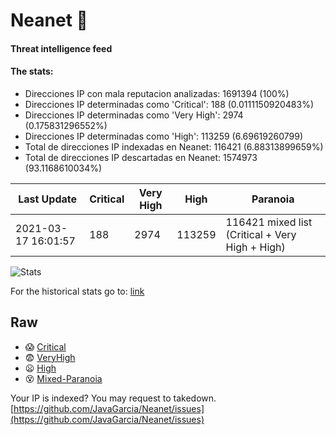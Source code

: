 # Neanet :hocho:
#### Threat intelligence feed
#### The stats:

- Direcciones IP con mala reputacion analizadas: 1691394 (100%)
- Direcciones IP determinadas como 'Critical':  188 (0.0111150920483%)
- Direcciones IP determinadas como 'Very High':  2974 (0.175831296552%)
- Direcciones IP determinadas como 'High':  113259 (6.69619260799)
- Total de direcciones IP indexadas en Neanet:  116421 (6.88313899659%)
- Total de direcciones IP descartadas en Neanet:  1574973 (93.1168610034%)

| Last Update | Critical | Very High | High | Paranoia |
| --- | --- | --- | --- | --- |
| 2021-03-17 16:01:57 | 188 | 2974 | 113259 | 116421 mixed list (Critical + Very High + High)|

![Stats](https://docs.google.com/spreadsheets/d/e/2PACX-1vSnaNMIXVabIpDJjufMlzH7poXnshF3mgd8Is1g9ytUEzVsP5my4Trn8f-xkoLLQ38xpL3HtmUexLo6/pubchart?oid=501124687&format=image)

For the historical stats go to: [link](/stats.csv)
## Raw
- :scream: [Critical](https://raw.githubusercontent.com/JavaGarcia/Neanet/master/blacklists/neanet_critical.txt)
- :fearful: [VeryHigh](https://raw.githubusercontent.com/JavaGarcia/Neanet/master/blacklists/neanet_veryHigh.txtt)
- :frowning: [High](https://raw.githubusercontent.com/JavaGarcia/Neanet/master/blacklists/neanet_high.txt)
- :dizzy_face: [Mixed-Paranoia](https://raw.githubusercontent.com/JavaGarcia/Neanet/master/blacklists/neanet_all.txt)


Your IP is indexed? You may request to takedown. [https://github.com/JavaGarcia/Neanet/issues](https://github.com/JavaGarcia/Neanet/issues)





































































































































































































































































































































































































































































































































































































































































































































































































































































































































































































































































































































































































































































































































































































































































































































































































































































































































































































































































































































































































































































































































































































































































































































































































































































































































































































































































































































































































































































































































































































































































































































































































































































































































































































































































































































































































































































































































































































































































































































































































































































































































































































































































































































































































































































































































































































































































































































































































































































































































































































































































































































